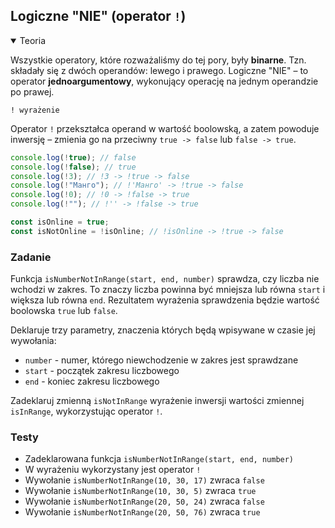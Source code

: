 ## Logiczne "NIE" (operator `!`)

<details open>
  <summary>Teoria</summary> 

Wszystkie operatory, które rozważaliśmy do tej pory, były **binarne**. Tzn. składały się z dwóch operandów: lewego i prawego. Logiczne "NIE" – to operator **jednoargumentowy**, wykonujący operację na jednym operandzie po prawej.  

```shell
! wyrażenie
```

Operator `!` przekształca operand w wartość boolowską, a zatem powoduje inwersję – zmienia go na przeciwny `true -> false` lub `false -> true`.

```js
console.log(!true); // false
console.log(!false); // true
console.log(!3); // !3 -> !true -> false
console.log(!"Манго"); // !'Манго' -> !true -> false
console.log(!0); // !0 -> !false -> true
console.log(!""); // !'' -> !false -> true

const isOnline = true;
const isNotOnline = !isOnline; // !isOnline -> !true -> false
```

</details>

<h3 class="task">Zadanie</h3> 

Funkcja `isNumberNotInRange(start, end, number)` sprawdza, czy liczba nie wchodzi w zakres. To znaczy liczba powinna być mniejsza lub równa `start` i większa lub równa `end`. Rezultatem wyrażenia sprawdzenia będzie wartość boolowska `true` lub `false`.

Deklaruje trzy parametry, znaczenia których będą wpisywane w czasie jej wywołania:

- `number` - numer, którego niewchodzenie w zakres jest sprawdzane
- `start` - początek zakresu liczbowego
- `end` - koniec zakresu liczbowego

Zadeklaruj zmienną `isNotInRange` wyrażenie inwersji wartości zmiennej `isInRange`, wykorzystując operator `!`.

<h3 class="test">Testy</h3> 

- Zadeklarowana funkcja `isNumberNotInRange(start, end, number)` 
- W wyrażeniu wykorzystany jest operator `!` 
- Wywołanie `isNumberNotInRange(10, 30, 17)` zwraca `false` 
- Wywołanie `isNumberNotInRange(10, 30, 5)` zwraca `true`
- Wywołanie `isNumberNotInRange(20, 50, 24)` zwraca `false`
- Wywołanie `isNumberNotInRange(20, 50, 76)` zwraca `true`